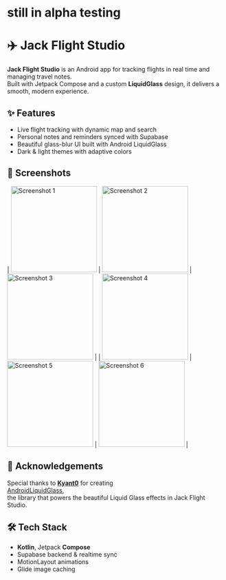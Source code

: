 # still in alpha testing 

# ✈️ Jack Flight Studio

**Jack Flight Studio** is an Android app for tracking flights in real time and managing travel notes.  
Built with Jetpack Compose and a custom **LiquidGlass** design, it delivers a smooth, modern experience.

## ✨ Features
- Live flight tracking with dynamic map and search
- Personal notes and reminders synced with Supabase
- Beautiful glass-blur UI built with Android LiquidGlass
- Dark & light themes with adaptive colors

## 📸 Screenshots

| <img src="https://github.com/user-attachments/assets/7acfdc3c-b4d8-41ec-a3d3-3ac7abee81e2" alt="Screenshot 1" width="200" loading="lazy"/> | <img src="https://github.com/user-attachments/assets/7e5030a3-e93d-4611-8e69-79c4b18c46ed" alt="Screenshot 2" width="200" loading="lazy"/> | <img src="https://github.com/user-attachments/assets/6ceca656-20d7-46f7-aab1-bb16bb9936da" alt="Screenshot 3" width="200" loading="lazy"/> |
| <img src="https://github.com/user-attachments/assets/27f37af1-6952-4871-825b-d53b9fc89d6e" alt="Screenshot 4" width="200" loading="lazy"/> | <img src="https://github.com/user-attachments/assets/d936f002-784b-4512-bf97-65ee000d3265" alt="Screenshot 5" width="200" loading="lazy"/> | <img src="https://github.com/user-attachments/assets/729102ec-310d-4800-843b-6ca41bfa2a91" alt="Screenshot 6" width="200" loading="lazy"/> |



## 🙏 Acknowledgements

Special thanks to **[Kyant0](https://github.com/Kyant0)** for creating  
[AndroidLiquidGlass](https://github.com/Kyant0/AndroidLiquidGlass),  
the library that powers the beautiful Liquid Glass effects in Jack Flight Studio.


## 🛠️ Tech Stack
- **Kotlin**, Jetpack **Compose**
- Supabase backend & realtime sync
- MotionLayout animations
- Glide image caching
